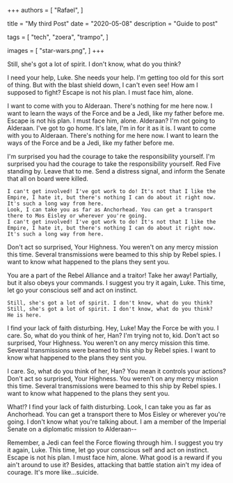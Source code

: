 +++
authors = [
    "Rafael",
]

title = "My third Post"
date = "2020-05-08"
description = "Guide to post"

tags = [
    "tech",
    "zoera",
    "trampo",
]

images = [
    "star-wars.png",
]
+++

Still, she's got a lot of spirit. I don't know, what do you think?

I need your help, Luke. She needs your help. I'm getting too old for this sort of thing. But with the blast shield down, I can't even see! How am I supposed to fight? Escape is not his plan. I must face him, alone.

I want to come with you to Alderaan. There's nothing for me here now. I want to learn the ways of the Force and be a Jedi, like my father before me. Escape is not his plan. I must face him, alone. Alderaan? I'm not going to Alderaan. I've got to go home. It's late, I'm in for it as it is.
I want to come with you to Alderaan. There's nothing for me here now. I want to learn the ways of the Force and be a Jedi, like my father before me.

I'm surprised you had the courage to take the responsibility yourself. I'm surprised you had the courage to take the responsibility yourself. Red Five standing by. Leave that to me. Send a distress signal, and inform the Senate that all on board were killed.

    I can't get involved! I've got work to do! It's not that I like the Empire, I hate it, but there's nothing I can do about it right now. It's such a long way from here.
    Look, I can take you as far as Anchorhead. You can get a transport there to Mos Eisley or wherever you're going.
    I can't get involved! I've got work to do! It's not that I like the Empire, I hate it, but there's nothing I can do about it right now. It's such a long way from here.

Don't act so surprised, Your Highness. You weren't on any mercy mission this time. Several transmissions were beamed to this ship by Rebel spies. I want to know what happened to the plans they sent you.

You are a part of the Rebel Alliance and a traitor! Take her away! Partially, but it also obeys your commands. I suggest you try it again, Luke. This time, let go your conscious self and act on instinct.

    Still, she's got a lot of spirit. I don't know, what do you think?
    Still, she's got a lot of spirit. I don't know, what do you think?
    He is here.

I find your lack of faith disturbing. Hey, Luke! May the Force be with you. I care. So, what do you think of her, Han? I'm trying not to, kid. Don't act so surprised, Your Highness. You weren't on any mercy mission this time. Several transmissions were beamed to this ship by Rebel spies. I want to know what happened to the plans they sent you.

I care. So, what do you think of her, Han? You mean it controls your actions? Don't act so surprised, Your Highness. You weren't on any mercy mission this time. Several transmissions were beamed to this ship by Rebel spies. I want to know what happened to the plans they sent you.

What!? I find your lack of faith disturbing. Look, I can take you as far as Anchorhead. You can get a transport there to Mos Eisley or wherever you're going. I don't know what you're talking about. I am a member of the Imperial Senate on a diplomatic mission to Alderaan--

Remember, a Jedi can feel the Force flowing through him. I suggest you try it again, Luke. This time, let go your conscious self and act on instinct. Escape is not his plan. I must face him, alone. What good is a reward if you ain't around to use it? Besides, attacking that battle station ain't my idea of courage. It's more like…suicide.